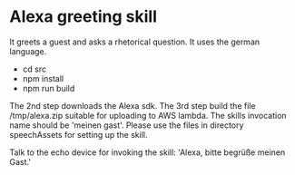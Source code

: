 # Alexa greeting skill

It greets a guest and asks a rhetorical question. It uses the german language.

- cd src
- npm install
- npm run build

The 2nd step downloads the Alexa sdk. The 3rd step build the file /tmp/alexa.zip suitable for uploading to AWS lambda.
The skills invocation name should be 'meinen gast'. Please use the files in directory speechAssets for setting up the skill.

Talk to the echo device for invoking the skill: 'Alexa, bitte begrüße meinen Gast.'
